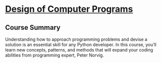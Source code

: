 # [Design of Computer Programs](https://www.udacity.com/course/design-of-computer-programs--cs212)

## Course Summary

Understanding how to approach programming problems and devise a solution is an essential skill for any Python developer. In this course, you’ll learn new concepts, patterns, and methods that will expand your coding abilities from programming expert, Peter Norvig.
